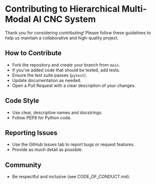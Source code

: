 # Contributing to Hierarchical Multi-Modal AI CNC System

Thank you for considering contributing! Please follow these guidelines to help us maintain a collaborative and high-quality project.

## How to Contribute
- Fork the repository and create your branch from `main`.
- If you've added code that should be tested, add tests.
- Ensure the test suite passes (`pytest`).
- Update documentation as needed.
- Open a Pull Request with a clear description of your changes.

## Code Style
- Use clear, descriptive names and docstrings.
- Follow PEP8 for Python code.

## Reporting Issues
- Use the GitHub Issues tab to report bugs or request features.
- Provide as much detail as possible.

## Community
- Be respectful and inclusive (see CODE_OF_CONDUCT.md). 